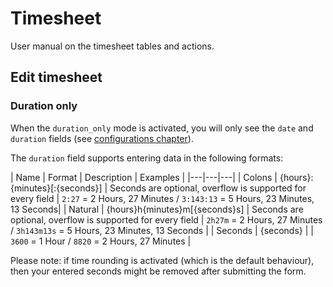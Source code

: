 # Timesheet

User manual on the timesheet tables and actions.

## Edit timesheet

### Duration only

When the `duration_only` mode is activated, you will only see the `date` and `duration` fields (see [configurations chapter](configurations.md)).

The `duration` field supports entering data in the following formats:

| Name | Format | Description | Examples |
|---|---|---|
| Colons | {hours}:{minutes}[:{seconds}] | Seconds are optional, overflow is supported for every field | `2:27` = 2 Hours, 27 Minutes / `3:143:13` = 5 Hours, 23 Minutes, 13 Seconds|
| Natural | {hours}h{minutes}m[{seconds}s] | Seconds are optional, overflow is supported for every field | `2h27m` = 2 Hours, 27 Minutes / `3h143m13s` = 5 Hours, 23 Minutes, 13 Seconds |
| Seconds | {seconds} | | `3600` = 1 Hour / `8820` = 2 Hours, 27 Minutes |

Please note: if time rounding is activated (which is the default behaviour), then your entered seconds might be removed after submitting the form. 